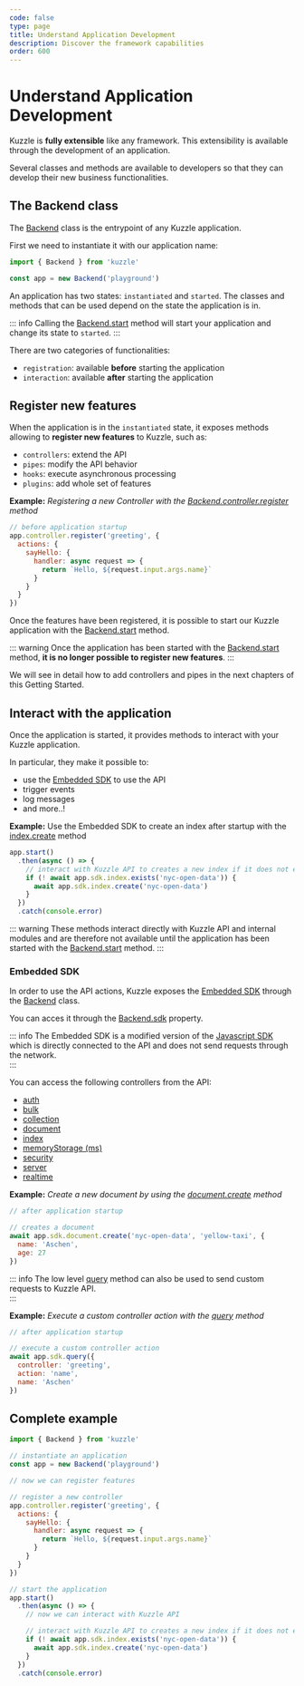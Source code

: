```yaml
---
code: false
type: page
title: Understand Application Development
description: Discover the framework capabilities
order: 600
---
```


# Understand Application Development

Kuzzle is **fully extensible** like any framework. This extensibility is available through the development of an application.

Several classes and methods are available to developers so that they can develop their new business functionalities.

## The Backend class

The [Backend](/core/2/some-link) class is the entrypoint of any Kuzzle application.  

First we need to instantiate it with our application name:

```js
import { Backend } from 'kuzzle'

const app = new Backend('playground')
```

An application has two states: `instantiated` and `started`. The classes and methods that can be used depend on the state the application is in. 

::: info
Calling the [Backend.start](/core/2/some-link) method will start your application and change its state to `started`.
:::

There are two categories of functionalities:
 - `registration`: available **before** starting the application
 - `interaction`: available **after** starting the application

## Register new features

When the application is in the `instantiated` state, it exposes methods allowing to **register new features** to Kuzzle, such as:
 - `controllers`: extend the API
 - `pipes`: modify the API behavior
 - `hooks`: execute asynchronous processing
 - `plugins`: add whole set of features

**Example:** _Registering a new Controller with the [Backend.controller.register](/core/2/some-link) method_
```js
// before application startup
app.controller.register('greeting', {
  actions: {
    sayHello: {
      handler: async request => {
        return `Hello, ${request.input.args.name}`
      }
    }
  }
})
```

Once the features have been registered, it is possible to start our Kuzzle application with the [Backend.start](/core/2/some-link) method.

::: warning
Once the application has been started with the [Backend.start](/core/2/some-link) method, **it is no longer possible to register new features**.
:::

We will see in detail how to add controllers and pipes in the next chapters of this Getting Started.

## Interact with the application

Once the application is started, it provides methods to interact with your Kuzzle application.

In particular, they make it possible to:
 - use the [Embedded SDK](/core/2/some-link) to use the API
 - trigger events
 - log messages
 - and more..!

**Example:** Use the Embedded SDK to create an index after startup with the [index.create](/sdk/js/7/controllers/index/create) method
```js
app.start()
  .then(async () => {
    // interact with Kuzzle API to creates a new index if it does not exists
    if (! await app.sdk.index.exists('nyc-open-data')) {
      await app.sdk.index.create('nyc-open-data')
    }
  })
  .catch(console.error)
```

::: warning
These methods interact directly with Kuzzle API and internal modules and are therefore not available until the application has been started with the [Backend.start](/core/2/some-link) method.
:::

### Embedded SDK

In order to use the API actions, Kuzzle exposes the [Embedded SDK](/core/2/some-link) through the [Backend](/core/2/some-link) class.  

You can acces it through the [Backend.sdk](/core/2/some-link) property.  

::: info
The Embedded SDK is a modified version of the [Javascript SDK](/sdk/js/7) which is directly connected to the API and does not send requests through the network.  
:::

You can access the following controllers from the API:
- [auth](/sdk/js/7/controllers/auth)
- [bulk](/sdk/js/7/controllers/bulk)
- [collection](/sdk/js/7/controllers/collection)
- [document](/sdk/js/7/controllers/document)
- [index](/sdk/js/7/controllers/index)
- [memoryStorage (ms)](/sdk/js/7/controllers/ms)
- [security](/sdk/js/7/controllers/security)
- [server](/sdk/js/7/controllers/server)
- [realtime](/sdk/js/7/controllers/realtime)

**Example:** _Create a new document by using the [document.create](/sdk/js/7/controllers/document/create) method_
```js
// after application startup

// creates a document
await app.sdk.document.create('nyc-open-data', 'yellow-taxi', {
  name: 'Aschen',
  age: 27
})
```

::: info 
The low level [query](/sdk/js/7/core-classes/kuzzle/query) method can also be used to send custom requests to Kuzzle API.  
:::

**Example:** _Execute a custom controller action with the [query](/sdk/js/7/core-classes/kuzzle/query) method_
```js
// after application startup

// execute a custom controller action
await app.sdk.query({
  controller: 'greeting',
  action: 'name',
  name: 'Aschen'
})
```

## Complete example

```js
import { Backend } from 'kuzzle'

// instantiate an application
const app = new Backend('playground')

// now we can register features

// register a new controller
app.controller.register('greeting', {
  actions: {
    sayHello: {
      handler: async request => {
        return `Hello, ${request.input.args.name}`
      }
    }
  }
})

// start the application
app.start()
  .then(async () => {
    // now we can interact with Kuzzle API

    // interact with Kuzzle API to creates a new index if it does not exists
    if (! await app.sdk.index.exists('nyc-open-data')) {
      await app.sdk.index.create('nyc-open-data')
    }
  })
  .catch(console.error)
```
